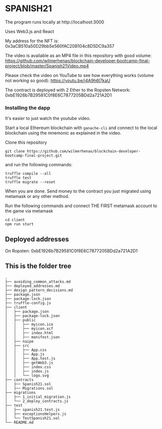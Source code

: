 # SPANISH21

The program runs locally at http://localhost:3000 

Uses Web3.js and React

My address for the NFT is: 0x3aCB510a50D29bb5e560fAC20B104c8D5DC9a357

The video is available as an MP4 file in this repository with good volume: 
https://github.com/wilmerhenao/blockchain-developer-bootcamp-final-project/blob/master/Spanish21Video.mp4

Please check the video on YouTube to see how everything works (volume not working so good):
https://youtu.be/j4A9h6I7kaU 

The contract is deployed with 2 Ether to the Ropsten Network:
0xbE1926b7B29581C0f8E6C7877205BDd2a721A2D1

### Installing the dapp

It's easier to just watch the youtube video.

Start a local Ethereum blockchain with `ganache-cli` and connect to the local blockchain using the mnemonic as explained in the video.

Clone this repository 
```
git clone https://github.com/wilmerhenao/blockchain-developer-bootcamp-final-project.git
```

and run the following commands:
```
truffle compile --all
truffle test
truffle migrate --reset
```

When you are done. Send money to the contract you just migrated using metamask or any other method.

Run the following commands and connect THE FIRST metamask account to the game via metamask

```
cd client
npm run start
```

## Deployed addresses

On Ropsten: 0xbE1926b7B29581C0f8E6C7877205BDd2a721A2D1

## This is the folder tree

```
.
├── avoiding_common_attacks.md
├── deployed_addresses.md
├── design_pattern_decisions.md
├── package.json
├── package-lock.json
├── truffle-config.js
├── client
│   ├── package.json
│   ├── package-lock.json
│   ├── public
│   │   ├── myicon.ico
│   │   ├── myicon.xcf
│   │   ├── index.html
│   │   ├── manifest.json
│   ├── naipe
│   ├── src
│   │   ├── App.css
│   │   ├── App.js
│   │   ├── App.test.js
│   │   ├── getWeb3.js
│   │   ├── index.css
│   │   ├── index.js
│   │   └── logo.svg
├── contracts
│   ├── Spanish21.sol
│   ├── Migrations.sol
├── migrations
│   ├── 1_initial_migration.js
│   └── 2_deploy_contracts.js
├── test
│   ├── spanish21.test.js
│   ├── exceptionsHelpers.js
│   └── TestSpanish21.sol
└── README.md

```
